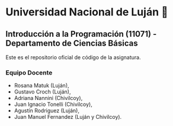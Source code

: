 # Universidad Nacional de Luján :school:
## Introducción a la Programación (11071) - Departamento de Ciencias Básicas

Este es el repositorio oficial de código de la asignatura.

### Equipo Docente
* Rosana Matuk (Luján), 
* Gustavo Croch (Luján),
* Adriana Nannini (Chivilcoy),
* Juan Ignacio Tonelli (Chivilcoy),
* Agustín Rodriguez (Luján),
* Juan Manuel Fernandez (Luján y Chivilcoy).



